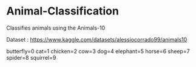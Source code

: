 # Animal-Classification
Classifies animals using the Animals-10 

Dataset : https://www.kaggle.com/datasets/alessiocorrado99/animals10

butterfly=0 
cat=1
chicken=2
cow=3
dog=4
elephant=5
horse=6
sheep=7
spider=8
squirrel=9